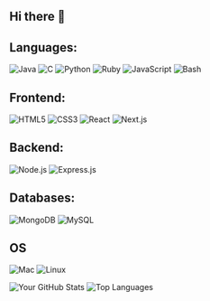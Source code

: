 ## Hi there 👋

<!--
**WhoThisPerson/WhoThisPerson** is a ✨ _special_ ✨ repository because its `README.md` (this file) appears on your GitHub profile.

Here are some ideas to get you started:

- 🔭 I’m currently working on ...
- 🌱 I’m currently learning ...
- 👯 I’m looking to collaborate on ...
- 🤔 I’m looking for help with ...
- 💬 Ask me about ...
- 📫 How to reach me: ...
- 😄 Pronouns: ...
- ⚡ Fun fact: ...
-->
## Languages:
![Java](https://img.shields.io/badge/-Java-E34F26?style=flat-square&logo=java&logoColor=ffffff)
![C](https://img.shields.io/badge/-C-A8B400?style=flat-square&logo=c&logoColor=ffffff)
![Python](https://img.shields.io/badge/-Python-3776AB?style=flat-square&logo=python&logoColor=ffffff)
![Ruby](https://img.shields.io/badge/-Ruby-D91427?style=flat-square&logo=ruby&logoColor=ffffff)
![JavaScript](https://img.shields.io/badge/-JavaScript-F7DF1E?style=flat-square&logo=javascript&logoColor=000000)
![Bash](https://img.shields.io/badge/-Bash-4EAA25?style=flat-square&logo=gnu-bash&logoColor=ffffff)

## Frontend:
![HTML5](https://img.shields.io/badge/-HTML5-E34F26?style=flat-square&logo=html5&logoColor=ffffff)
![CSS3](https://img.shields.io/badge/-CSS3-1572B6?style=flat-square&logo=css3&logoColor=ffffff)
![React](https://img.shields.io/badge/-React-61DAFB?style=flat-square&logo=react&logoColor=000000)
![Next.js](https://img.shields.io/badge/-Next.js-000000?style=flat-square&logo=next.js&logoColor=ffffff)

## Backend:
![Node.js](https://img.shields.io/badge/-Node.js-8CC84B?style=flat-square&logo=node.js&logoColor=ffffff)
![Express.js](https://img.shields.io/badge/-Express.js-000000?style=flat-square&logo=express&logoColor=ffffff)

## Databases:
![MongoDB](https://img.shields.io/badge/-MongoDB-47A248?style=flat-square&logo=mongodb&logoColor=ffffff)
![MySQL](https://img.shields.io/badge/-MySQL-4479A1?style=flat-square&logo=mysql&logoColor=ffffff)

## OS
![Mac](https://img.shields.io/badge/-Mac-999999?style=flat-square&logo=apple&logoColor=ffffff)
![Linux](https://img.shields.io/badge/-Linux-FCC624?style=flat-square&logo=linux&logoColor=ffffff)


![Your GitHub Stats](https://github-readme-stats.vercel.app/api?username=WhoThisPerson&show_icons=true&theme=radical)
![Top Languages](https://github-readme-stats.vercel.app/api/top-langs/?username=WhoThisPerson&layout=compact&theme=radical)



